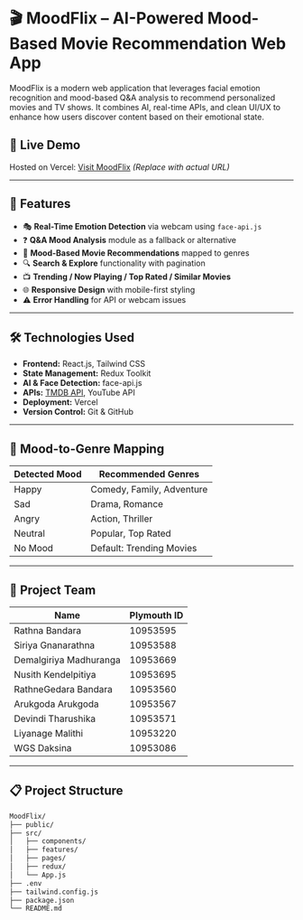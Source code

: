 # 🎬 MoodFlix – AI-Powered Mood-Based Movie Recommendation Web App

MoodFlix is a modern web application that leverages facial emotion recognition and mood-based Q&A analysis to recommend personalized movies and TV shows. It combines AI, real-time APIs, and clean UI/UX to enhance how users discover content based on their emotional state.

## 🚀 Live Demo

Hosted on Vercel: [Visit MoodFlix](#) *(Replace with actual URL)*

---

## 🧠 Features

- 🎭 **Real-Time Emotion Detection** via webcam using `face-api.js`
- ❓ **Q&A Mood Analysis** module as a fallback or alternative
- 🍿 **Mood-Based Movie Recommendations** mapped to genres
- 🔍 **Search & Explore** functionality with pagination
- 📺 **Trending / Now Playing / Top Rated / Similar Movies**
- 🌐 **Responsive Design** with mobile-first styling
- ⚠️ **Error Handling** for API or webcam issues

---

## 🛠️ Technologies Used

- **Frontend:** React.js, Tailwind CSS
- **State Management:** Redux Toolkit
- **AI & Face Detection:** face-api.js
- **APIs:** [TMDB API](https://www.themoviedb.org/documentation/api), YouTube API
- **Deployment:** Vercel
- **Version Control:** Git & GitHub

---

## 🎯 Mood-to-Genre Mapping

| Detected Mood | Recommended Genres                |
|---------------|-----------------------------------|
| Happy         | Comedy, Family, Adventure         |
| Sad           | Drama, Romance                    |
| Angry         | Action, Thriller                  |
| Neutral       | Popular, Top Rated                |
| No Mood       | Default: Trending Movies          |

---

## 👥 Project Team

| Name                   | Plymouth ID |
|------------------------|-------------|
| Rathna Bandara         | 10953595    |
| Siriya Gnanarathna     | 10953588    |
| Demalgiriya Madhuranga | 10953669    |
| Nusith Kendelpitiya    | 10953695    |
| RathneGedara Bandara   | 10953560    |
| Arukgoda Arukgoda      | 10953567    |
| Devindi Tharushika     | 10953571    |
| Liyanage Malithi       | 10953220    |
| WGS Daksina            | 10953086    |

---

## 📋 Project Structure

```bash
MoodFlix/
├── public/
├── src/
│   ├── components/
│   ├── features/
│   ├── pages/
│   ├── redux/
│   └── App.js
├── .env
├── tailwind.config.js
├── package.json
└── README.md

 
